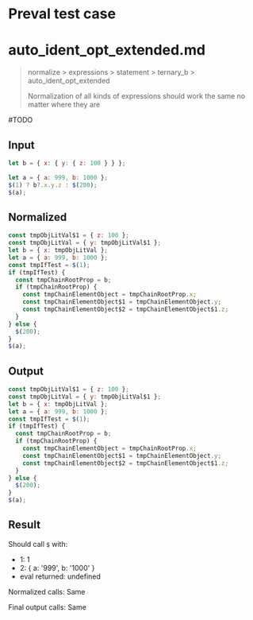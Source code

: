 # Preval test case

# auto_ident_opt_extended.md

> normalize > expressions > statement > ternary_b > auto_ident_opt_extended
>
> Normalization of all kinds of expressions should work the same no matter where they are

#TODO

## Input

`````js filename=intro
let b = { x: { y: { z: 100 } } };

let a = { a: 999, b: 1000 };
$(1) ? b?.x.y.z : $(200);
$(a);
`````

## Normalized

`````js filename=intro
const tmpObjLitVal$1 = { z: 100 };
const tmpObjLitVal = { y: tmpObjLitVal$1 };
let b = { x: tmpObjLitVal };
let a = { a: 999, b: 1000 };
const tmpIfTest = $(1);
if (tmpIfTest) {
  const tmpChainRootProp = b;
  if (tmpChainRootProp) {
    const tmpChainElementObject = tmpChainRootProp.x;
    const tmpChainElementObject$1 = tmpChainElementObject.y;
    const tmpChainElementObject$2 = tmpChainElementObject$1.z;
  }
} else {
  $(200);
}
$(a);
`````

## Output

`````js filename=intro
const tmpObjLitVal$1 = { z: 100 };
const tmpObjLitVal = { y: tmpObjLitVal$1 };
let b = { x: tmpObjLitVal };
let a = { a: 999, b: 1000 };
const tmpIfTest = $(1);
if (tmpIfTest) {
  const tmpChainRootProp = b;
  if (tmpChainRootProp) {
    const tmpChainElementObject = tmpChainRootProp.x;
    const tmpChainElementObject$1 = tmpChainElementObject.y;
    const tmpChainElementObject$2 = tmpChainElementObject$1.z;
  }
} else {
  $(200);
}
$(a);
`````

## Result

Should call `$` with:
 - 1: 1
 - 2: { a: '999', b: '1000' }
 - eval returned: undefined

Normalized calls: Same

Final output calls: Same
